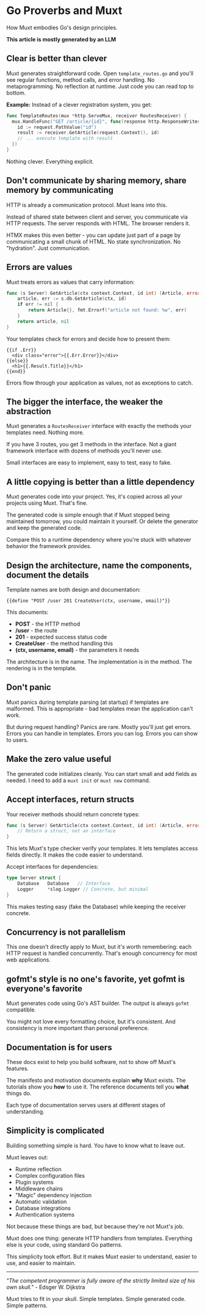 # Go Proverbs and Muxt

How Muxt embodies Go's design principles.

**This article is mostly generated by an LLM**

## Clear is better than clever

Muxt generates straightforward code. Open `template_routes.go` and you'll see regular functions, method calls, and error handling. No metaprogramming. No reflection at runtime. Just code you can read top to bottom.

**Example:** Instead of a clever registration system, you get:

```go
func TemplateRoutes(mux *http.ServeMux, receiver RoutesReceiver) {
  mux.HandleFunc("GET /article/{id}", func(response http.ResponseWriter, request *http.Request) {
    id := request.PathValue("id")
    result := receiver.GetArticle(request.Context(), id)
    // ... execute template with result
  })
}
```

Nothing clever. Everything explicit.

## Don't communicate by sharing memory, share memory by communicating

HTTP is already a communication protocol. Muxt leans into this.

Instead of shared state between client and server, you communicate via HTTP requests. The server responds with HTML. The browser renders it.

HTMX makes this even better - you can update just part of a page by communicating a small chunk of HTML. No state synchronization. No "hydration". Just communication.

## Errors are values

Muxt treats errors as values that carry information:

```go
func (s Server) GetArticle(ctx context.Context, id int) (Article, error) {
    article, err := s.db.GetArticle(ctx, id)
    if err != nil {
        return Article{}, fmt.Errorf("article not found: %w", err)
    }
    return article, nil
}
```

Your templates check for errors and decide how to present them:

```gotemplate
{{if .Err}}
  <div class="error">{{.Err.Error}}</div>
{{else}}
  <h1>{{.Result.Title}}</h1>
{{end}}
```

Errors flow through your application as values, not as exceptions to catch.

## The bigger the interface, the weaker the abstraction

Muxt generates a `RoutesReceiver` interface with exactly the methods your templates need. Nothing more.

If you have 3 routes, you get 3 methods in the interface. Not a giant framework interface with dozens of methods you'll never use.

Small interfaces are easy to implement, easy to test, easy to fake.

## A little copying is better than a little dependency

Muxt generates code into your project. Yes, it's copied across all your projects using Muxt. That's fine.

The generated code is simple enough that if Muxt stopped being maintained tomorrow, you could maintain it yourself. Or delete the generator and keep the generated code.

Compare this to a runtime dependency where you're stuck with whatever behavior the framework provides.

## Design the architecture, name the components, document the details

Template names are both design and documentation:

```gotemplate
{{define "POST /user 201 CreateUser(ctx, username, email)"}}
```

This documents:
- **POST** - the HTTP method
- **/user** - the route
- **201** - expected success status code
- **CreateUser** - the method handling this
- **(ctx, username, email)** - the parameters it needs

The architecture is in the name. The implementation is in the method. The rendering is in the template.

## Don't panic

Muxt panics during template parsing (at startup) if templates are malformed. This is appropriate - bad templates mean the application can't work.

But during request handling? Panics are rare. Mostly you'll just get errors. Errors you can handle in templates. Errors you can log. Errors you can show to users.

## Make the zero value useful

The generated code initializes cleanly. You can start small and add fields as needed.
I need to add a `muxt init` or `muxt new` command.

## Accept interfaces, return structs

Your receiver methods should return concrete types:

```go
func (s Server) GetArticle(ctx context.Context, id int) (Article, error) {
    // Return a struct, not an interface
}
```

This lets Muxt's type checker verify your templates. It lets templates access fields directly. It makes the code easier to understand.

Accept interfaces for dependencies:

```go
type Server struct {
    Database   Database   // Interface
    Logger     *slog.Logger // Concrete, but minimal
}
```

This makes testing easy (fake the Database) while keeping the receiver concrete.

## Concurrency is not parallelism

This one doesn't directly apply to Muxt, but it's worth remembering: each HTTP request is handled concurrently. That's enough concurrency for most web applications.

## gofmt's style is no one's favorite, yet gofmt is everyone's favorite

Muxt generates code using Go's AST builder. The output is always `gofmt` compatible.

You might not love every formatting choice, but it's consistent. And consistency is more important than personal preference.

## Documentation is for users

These docs exist to help you build software, not to show off Muxt's features.

The manifesto and motivation documents explain **why** Muxt exists. The tutorials show you **how** to use it. The reference documents tell you **what** things do.

Each type of documentation serves users at different stages of understanding.

## Simplicity is complicated

Building something simple is hard. You have to know what to leave out.

Muxt leaves out:
- Runtime reflection
- Complex configuration files
- Plugin systems
- Middleware chains
- "Magic" dependency injection
- Automatic validation
- Database integrations
- Authentication systems

Not because these things are bad, but because they're not Muxt's job.

Muxt does one thing: generate HTTP handlers from templates. Everything else is your code, using standard Go patterns.

This simplicity took effort. But it makes Muxt easier to understand, easier to use, and easier to maintain.

---

*"The competent programmer is fully aware of the strictly limited size of his own skull."* - Edsger W. Dijkstra

Muxt tries to fit in your skull. Simple templates. Simple generated code. Simple patterns.
